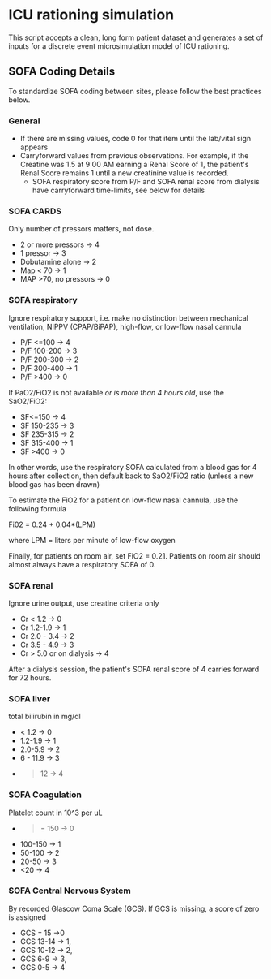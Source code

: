 # ICU rationing simulation

This script accepts a clean, long form patient dataset and generates a set of inputs for a discrete event microsimulation model of ICU rationing.




## SOFA Coding Details

To standardize SOFA coding between sites, please follow the best practices below. 

### General

* If there are missing values, code 0 for that item until the lab/vital sign appears
* Carryforward values from previous observations. For example, if the Creatine was 1.5 at 9:00 AM earning a Renal Score of 1, the patient's Renal Score remains 1 until a new creatinine value is recorded.
    * SOFA respiratory score from P/F and SOFA renal score from dialysis have carryforward time-limits, see below for details

### SOFA CARDS
Only number of pressors matters, not dose.

* 2 or more pressors -> 4
* 1 pressor -> 3
* Dobutamine alone -> 2
* Map < 70 -> 1
* MAP >70, no pressors -> 0


### SOFA respiratory
Ignore respiratory support, i.e. make no distinction between mechanical ventilation, NIPPV (CPAP/BiPAP), high-flow, or low-flow nasal cannula

* P/F <=100 -> 4
* P/F 100-200 -> 3
* P/F 200-300 ->  2
* P/F 300-400 -> 1
* P/F >400 -> 0

If PaO2/FiO2 is not available *or is more than 4 hours old*, use the SaO2/FiO2:
* SF<=150 -> 4
* SF 150-235 -> 3
* SF 235-315 ->  2
* SF 315-400 -> 1
* SF >400 -> 0

In other words, use the respiratory SOFA calculated from a blood gas for 4 hours after collection, then default back to SaO2/FiO2 ratio (unless a new blood gas has been drawn)

To estimate the FiO2 for a patient on low-flow nasal cannula, use the following formula

Fi02 = 0.24 + 0.04*(LPM)

where LPM = liters per minute of low-flow oxygen

Finally, for patients on room air, set FiO2 = 0.21. Patients on room air should almost always have a respiratory SOFA of 0.


### SOFA renal 
Ignore urine output, use creatine criteria only 
* Cr < 1.2 -> 0
* Cr 1.2-1.9 -> 1
* Cr 2.0 - 3.4 -> 2
* Cr 3.5 - 4.9 -> 3
* Cr > 5.0 or on dialysis -> 4

After a dialysis session, the patient's SOFA renal score of 4 carries forward for 72 hours.

### SOFA liver

total bilirubin in mg/dl

* < 1.2 -> 0
* 1.2-1.9 -> 1
* 2.0-5.9 -> 2
* 6 - 11.9 -> 3
* >12 -> 4

### SOFA Coagulation

Platelet count in 10^3 per uL

* >= 150 -> 0
* 100-150 -> 1
* 50-100 -> 2
* 20-50 -> 3
* <20 -> 4


### SOFA Central Nervous System
By recorded Glascow Coma Scale (GCS). If GCS is missing, a score of zero is assigned
* GCS = 15 ->0
* GCS 13-14 -> 1,
* GCS 10-12 -> 2,
* GCS 6-9 -> 3,
* GCS 0-5 -> 4
